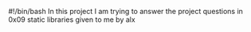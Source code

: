 #!/bin/bash
In this project I am trying to answer the project questions in 0x09 static libraries given to me by alx
